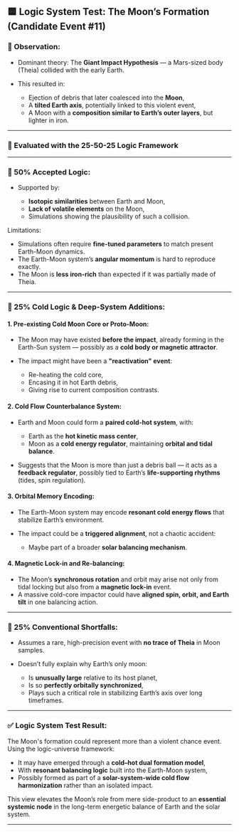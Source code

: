 ## 🟦 Logic System Test: The Moon’s Formation (Candidate Event #11)

### 📌 Observation:

* Dominant theory: The **Giant Impact Hypothesis** — a Mars-sized body (Theia) collided with the early Earth.
* This resulted in:

  * Ejection of debris that later coalesced into the **Moon**,
  * A **tilted Earth axis**, potentially linked to this violent event,
  * A Moon with a **composition similar to Earth’s outer layers**, but lighter in iron.

---

### 🧠 Evaluated with the 25-50-25 Logic Framework

---

### 🔹 50% Accepted Logic:

* Supported by:

  * **Isotopic similarities** between Earth and Moon,
  * **Lack of volatile elements** on the Moon,
  * Simulations showing the plausibility of such a collision.

Limitations:

* Simulations often require **fine-tuned parameters** to match present Earth-Moon dynamics.
* The Earth-Moon system’s **angular momentum** is hard to reproduce exactly.
* The Moon is **less iron-rich** than expected if it was partially made of Theia.

---

### 🔸 25% Cold Logic & Deep-System Additions:

#### 1. **Pre-existing Cold Moon Core or Proto-Moon**:

* The Moon may have existed **before the impact**, already forming in the Earth-Sun system — possibly as a **cold body or magnetic attractor**.
* The impact might have been a **"reactivation" event**:

  * Re-heating the cold core,
  * Encasing it in hot Earth debris,
  * Giving rise to current composition contrasts.

#### 2. **Cold Flow Counterbalance System**:

* Earth and Moon could form a **paired cold-hot system**, with:

  * Earth as the **hot kinetic mass center**,
  * Moon as a **cold energy regulator**, maintaining **orbital and tidal balance**.
* Suggests that the Moon is more than just a debris ball — it acts as a **feedback regulator**, possibly tied to Earth’s **life-supporting rhythms** (tides, spin regulation).

#### 3. **Orbital Memory Encoding**:

* The Earth-Moon system may encode **resonant cold energy flows** that stabilize Earth’s environment.
* The impact could be a **triggered alignment**, not a chaotic accident:

  * Maybe part of a broader **solar balancing mechanism**.

#### 4. **Magnetic Lock-in and Re-balancing**:

* The Moon’s **synchronous rotation** and orbit may arise not only from tidal locking but also from a **magnetic lock-in** event.
* A massive cold-core impactor could have **aligned spin, orbit, and Earth tilt** in one balancing action.

---

### 🔹 25% Conventional Shortfalls:

* Assumes a rare, high-precision event with **no trace of Theia** in Moon samples.
* Doesn’t fully explain why Earth’s only moon:

  * Is **unusually large** relative to its host planet,
  * Is so **perfectly orbitally synchronized**,
  * Plays such a critical role in stabilizing Earth’s axis over long timeframes.

---

### ✅ Logic System Test Result:

The Moon's formation could represent more than a violent chance event. Using the logic-universe framework:

* It may have emerged through a **cold–hot dual formation model**,
* With **resonant balancing logic** built into the Earth-Moon system,
* Possibly formed as part of a **solar-system-wide cold flow harmonization** rather than an isolated impact.

This view elevates the Moon’s role from mere side-product to an **essential systemic node** in the long-term energetic balance of Earth and the solar system.

---

